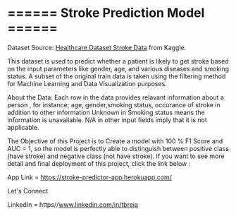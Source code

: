 # ====== Stroke Prediction Model ======
Dataset Source: [Healthcare Dataset Stroke Data](https://www.kaggle.com/asaumya/healthcare-dataset-stroke-data) from Kaggle.

This dataset is used to predict whether a patient is likely to get stroke based on the input parameters like gender, age, and various diseases and smoking status. A subset of the original train data is taken using the filtering method for Machine Learning and Data Visualization purposes.


About the Data: 
Each row in the data provides relavant information about a person , for instance; age, gender,smoking status, occurance of stroke in addition to other information
Unknown in Smoking status means the information is unavailable.
N/A in other input fields imply that it is not applicable.

The Objective of this Project is to Create a model with 100 % F1 Score and AUC = 1, so the model is perfectly able to distinguish between positive class (have stroke) and negative class (not have stroke). If you want to see more detail and final deployment of this project, click the link below :

App Link = https://stroke-predictor-app.herokuapp.com/

Let's Connect 

LinkedIn = https//www.linkedin.com/in/tbreja
